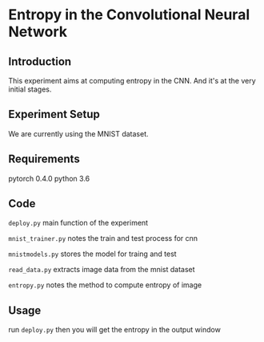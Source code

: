 Entropy in the Convolutional Neural Network
=
Introduction
-
This experiment aims at computing entropy in the CNN. And it's at the very initial stages.

Experiment Setup
-
We are currently using the  MNIST dataset. 

Requirements
-
pytorch 0.4.0
python 3.6

Code
-
`deploy.py` main function of the experiment

`mnist_trainer.py`  notes the train and test process for cnn

`mnistmodels.py`  stores the model for traing and test

`read_data.py`  extracts image data from the mnist dataset

`entropy.py`  notes the method to compute entropy of image


Usage
-
run `deploy.py` then you will get the entropy in the output window
